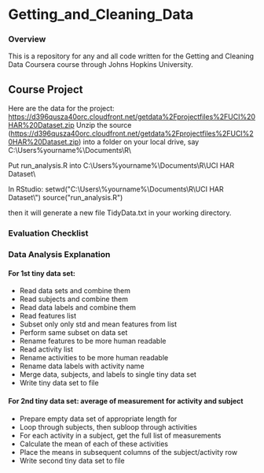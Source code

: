 # Getting_and_Cleaning_Data

### Overview
This is a repository for any and all code written for the Getting and Cleaning Data Coursera course through Johns Hopkins University.


## Course Project

Here are the data for the project:
https://d396qusza40orc.cloudfront.net/getdata%2Fprojectfiles%2FUCI%20HAR%20Dataset.zip
Unzip the source (https://d396qusza40orc.cloudfront.net/getdata%2Fprojectfiles%2FUCI%20HAR%20Dataset.zip) into a folder on your local drive, say C:\Users\%yourname%\Documents\R\

Put run_analysis.R into C:\Users\%yourname%\Documents\R\UCI HAR Dataset\

In RStudio:
setwd("C:\\Users\\%yourname%\\Documents\\R\\UCI HAR Dataset\\")
source("run_analysis.R")

then it will generate a new file TidyData.txt in your working directory.

### Evaluation Checklist

### Data Analysis Explanation

#### For 1st tiny data set:

- Read data sets and combine them
- Read subjects and combine them
- Read data labels and combine them
- Read features list
- Subset only only std and mean features from list
- Perform same subset on data set
- Rename features to be more human readable
- Read activity list
- Rename activities to be more human readable
- Rename data labels with activity name
- Merge data, subjects, and labels to single tiny data set
- Write tiny data set to file

#### For 2nd tiny data set: average of measurement for activity and subject

- Prepare empty data set of appropriate length for 
- Loop through subjects, then subloop through activities
- For each activity in a subject, get the full list of measurements
- Calculate the mean of each of these activities
- Place the means in subsequent columns of the subject/activity row
- Write second tiny data set to file
